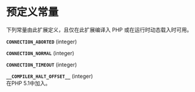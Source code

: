 预定义常量
==========

下列常量由此扩展定义，且仅在此扩展编译入 PHP 或在运行时动态载入时可用。

**`CONNECTION_ABORTED`** (<span class="type">integer</span>)  
<span class="simpara"> </span>

**`CONNECTION_NORMAL`** (<span class="type">integer</span>)  
<span class="simpara"> </span>

**`CONNECTION_TIMEOUT`** (<span class="type">integer</span>)  
<span class="simpara"> </span>

**`__COMPILER_HALT_OFFSET__`** (<span class="type">integer</span>)  
<span class="simpara"> 在PHP 5.1中加入。 </span>
